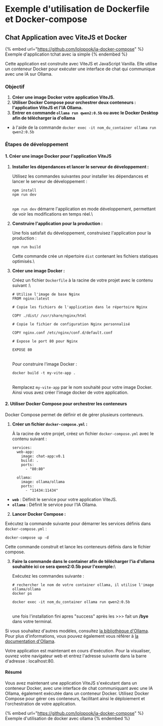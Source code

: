 # Exemple d'utilisation de Dockerfile et Docker-compose

## Chat Application avec ViteJS et Docker

{% embed url="https://github.com/lolopook/ia-docker-compose" %}
Exemple d'application tchat avec ia simple
{% endembed %}

Cette application est construite avec ViteJS et JavaScript Vanilla. Elle utilise un conteneur Docker pour exécuter une interface de chat qui communique avec une IA sur Ollama.

### Objectif

1. **Créer une image Docker votre application ViteJS.**
2. **Utiliser Docker Compose pour orchestrer deux conteneurs : l'application ViteJS et l'IA Ollama.**
3. **Entrer en commande `ollama run qwen2:0.5b` ou avec le Docker Desktop afin de télécharger ia d'ollama**

* à l'aide de la commande `docker exec -it nom_du_container ollama run qwen2:0.5b`

### Étapes de développement

#### 1. Créer une image Docker pour l'application ViteJS

1.  **Installer les dépendances et lancer le serveur de développement :**

    Utilisez les commandes suivantes pour installer les dépendances et lancer le serveur de développement :&#x20;

    ```
    npm install
    npm run dev
    ```

    \
    `npm run dev` démarre l'application en mode développement, permettant de voir les modifications en temps réel.\

2.  **Construire l'application pour la production :**

    Une fois satisfait du développement, construisez l'application pour la production :

    ```
    npm run build
    ```

    Cette commande crée un répertoire `dist` contenant les fichiers statiques optimisés.\

3.  **Créer une image Docker :**

    Créez un fichier `Dockerfile` à la racine de votre projet avec le contenu suivant :\


    ```
    # Utilise l'image de base Nginx
    FROM nginx:latest

    # Copie les fichiers de l'application dans le répertoire Nginx

    COPY ./dist/ /usr/share/nginx/html

    # Copie le fichier de configuration Nginx personnalisé

    COPY nginx.conf /etc/nginx/conf.d/default.conf

    # Expose le port 80 pour Nginx

    EXPOSE 80
    ```

    \
    Pour construire l'image Docker :

    ```
    docker build -t my-vite-app .
    ```

    \
    Remplacez `my-vite-app` par le nom souhaité pour votre image Docker. Ainsi vous avez créer l'image docker de votre application.

#### 2. Utiliser Docker Compose pour orchestrer les conteneurs

Docker Compose permet de définir et de gérer plusieurs conteneurs.

1.  **Créer un fichier `docker-compose.yml` :**

    À la racine de votre projet, créez un fichier `docker-compose.yml` avec le contenu suivant :

    ```
    services:
      web-app:
        image: chat-app:v0.1
        build: .
        ports:
          - "80:80"

      ollama:
        image: ollama/ollama
        ports:
          - "11434:11434"
    ```

* **`web`** : Définit le service pour votre application ViteJS.
* **`ollama`** : Définit le service pour l'IA Ollama.

2. **Lancer Docker Compose :**

Exécutez la commande suivante pour démarrer les services définis dans `docker-compose.yml` :

```
docker-compose up -d
```

Cette commande construit et lance les conteneurs définis dans le fichier compose.

3.  **Faire la commande dans le container afin de télécharger l'ia d'ollama  souhaitée ici ce sera qwen2:0.5b pour l'exemple:**\


    Exécutez les commandes suivante :

    ```
    # rechercher le nom de votre container ollama, il utilise l'image ollama/ollama
    docker ps

    docker exec -it nom_du_container ollama run qwen2:0.5b
    ```

    \
    une fois l'installation fini apres "success" après les >>> fait un **/bye** dans votre terminal.

Si vous souhaitez d'autres modèles, consultez [la bibliothèque d'Ollama](https://ollama.com/library). Pour plus d'informations, vous pouvez également vous référer à [la documentation d'Ollama](https://github.com/ollama/ollama/tree/main/docs).



Votre application est maintenant en cours d'exécution. Pour la visualiser, ouvrez votre navigateur web et entrez l'adresse suivante dans la barre d'adresse : localhost:80.



#### Résumé

Vous avez maintenant une application ViteJS s'exécutant dans un conteneur Docker, avec une interface de chat communiquant avec une IA Ollama, également exécutée dans un conteneur Docker. Utilisez Docker Compose pour gérer ces conteneurs, facilitant ainsi le déploiement et l'orchestration de votre application.

{% embed url="https://github.com/lolopook/ia-docker-compose" %}
Exemple d'utilisation de docker avec ollama
{% endembed %}



